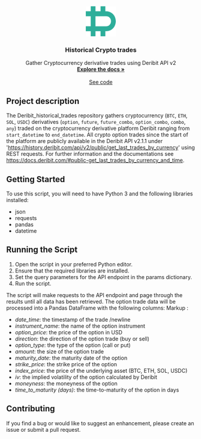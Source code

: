 <a name="readme-top"></a>
<br />
<div align="center">
  <a href="https://github.com/BarendPotijk/Deribit_historical_option_trades/">
    <img src="deribit.png" alt="Logo" width="80" height="80">
  </a>

<h3 align="center">Historical Crypto trades</h3>

  <p align="center">
    Gather Cryptocurrency derivative trades using Deribit API v2
    <br />
    <a href="https://github.com/BarendPotijk/Deribit_historical_option_trades/"><strong>Explore the docs »</strong></a>
    <br />
    <br />
    <a href="https://github.com/BarendPotijk/Deribit_historical_option_trades/tree/main/Jupyter%20Notebook.ipynb">See code </a>
  </p>
</div>

## Project description ##
The Deribit_historical_trades repository gathers cryptocurrency (`BTC`, `ETH`, `SOL`, `USDC`) derivatives (`option`, `future`, `future_combo`, `option_combo`, `combo`, `any`) traded on the cryptocurrency derivative platform Deribit ranging from `start_datetime` to `end_datetime`. 
All crypto option trades since the start of the platform are publicly available in the Deribit API v2.1.1 under 'https://history.deribit.com/api/v2/public/get_last_trades_by_currency' using REST requests. 
For further information and the documentations see https://docs.deribit.com/#public-get_last_trades_by_currency_and_time. 

## Getting Started ##
To use this script, you will need to have Python 3 and the following libraries installed:

  * json
  * requests
  * pandas
  * datetime

## Running the Script ##

  1. Open the script in your preferred Python editor.
  2. Ensure that the required libraries are installed.
  3. Set the query parameters for the API endpoint in the params dictionary.
  4. Run the script.

The script will make requests to the API endpoint and page through the results until all data has been retrieved. The option trade data will be processed into a Pandas DataFrame with the following columns:
Markup :
  * *date_time*: the timestamp of the trade /newline
  * *instrument_name*: the name of the option instrument
  * *option_price*: the price of the option in USD
  * *direction*: the direction of the option trade (buy or sell)
  * *option_type*: the type of the option (call or put)
  * *amount*: the size of the option trade
  * *maturity_date*: the maturity date of the option
  * *strike_price*: the strike price of the option
  * *index_price*: the price of the underlying asset (BTC, ETH, SOL, USDC)
  * *iv*: the implied volatility of the option calculated by Deribit 
  * *moneyness*: the moneyness of the option
  * *time_to_maturity (days)*: the time-to-maturity of the option in days

## Contributing ##
If you find a bug or would like to suggest an enhancement, please create an issue or submit a pull request.
